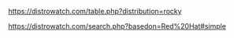 https://distrowatch.com/table.php?distribution=rocky

https://distrowatch.com/search.php?basedon=Red%20Hat#simple
